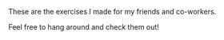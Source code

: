 These are the exercises I made for my friends and co-workers. 

Feel free to hang around and check them out!
